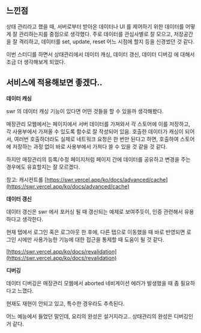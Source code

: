 ## 느낀점

상태 관리라고 했을 때, 서버로부터 받아온 데이터나 UI 를 제어하기 위한 데이터를 어떻게 잘 관리하는지를 중점으로 생각했다. 주로 데이터를 관심사별로 잘 모으고, 저장공간을 잘 격리하고, 데이터를 set, update, reset 어느 시점에 할지 등을 신경썼던 것 같다. 

이번 스터디를 하면서 상태관리에서 데이터 캐싱, 데이터 갱신, 데이터 디버깅 에 대해서 조금 더 생각해보게 되었다. 

## 서비스에 적용해보면 좋겠다..

**데이터 캐싱**

swr 의 데이터 캐싱 기능이 있다면 어떤 것들을 할 수 있을까 생각해봤다.

매장관리 모웹에서는 페이지에서 서버 데이터를 가져와서 각 스토어에 이를 저장하고,  각 사용부에서 가져올 수 있도록 함수로 잘 작성되어 있음. 호출한 데이터가 캐싱이 되어서, 여러번 호출하더라도 실제로 네트워크 요청은 한 번만 된다고 하면, 호출하여 스토어에 저장하는 과정 없이 바로 사용부에서 가져다 쓸 수 있을 것 같을 것 같다.

하지만 매장관리의 등록/수정 페이지처럼 페이지 간에 데이터를 공유하고 변경을 주는 경우에도 유효할지는 잘 모르겠다.

참고: 캐시컨트롤 [https://swr.vercel.app/ko/docs/advanced/cache](https://swr.vercel.app/ko/docs/advanced/cache) 

**데이터 갱신**

데이터 갱신은 swr 에서 포커싱 될 때 갱신되는 예제로 보여주듯이, 인증 관련해서 유용하다고 생각한다.

현재 탭에서 로그인 혹은 로그아웃 한 후에, 다른 탭으로 이동했을 때 바로 반영되면 로그인 시에만 사용가능한 기능에 대한 접근을 통제할 때 도움이 될 것 같다.

[https://swr.vercel.app/ko/docs/revalidation](https://swr.vercel.app/ko/docs/revalidation)

**디버깅**

데이터 디버깅은 매장관리 모웹에서 aborted 네비게이션 에러가 발생했을 때 좀 필요하다고 느꼈다.

현재도 재현이 안되고 있고, 특수한 경우라도 추측된다.

어느 예능에서 들었던 말인데, 요리의 완성은 설거지라고.. 상태관리의 완성은 디버깅인 거 같다.
